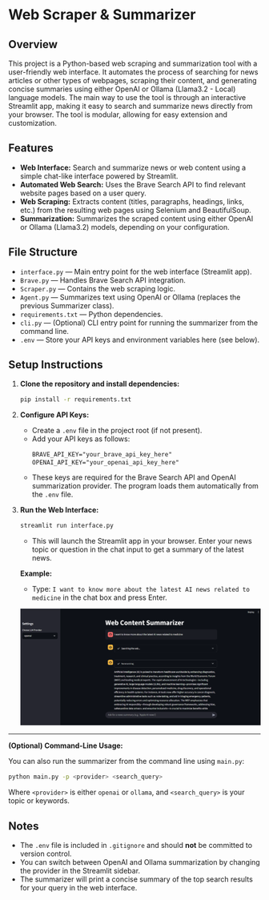 
# Web Scraper & Summarizer

## Overview


This project is a Python-based web scraping and summarization tool with a user-friendly web interface. It automates the process of searching for news articles or other types of webpages, scraping their content, and generating concise summaries using either OpenAI or Ollama (Llama3.2 - Local) language models. The main way to use the tool is through an interactive Streamlit app, making it easy to search and summarize news directly from your browser. The tool is modular, allowing for easy extension and customization.



## Features
- **Web Interface:** Search and summarize news or web content using a simple chat-like interface powered by Streamlit.
- **Automated Web Search:** Uses the Brave Search API to find relevant website pages based on a user query.
- **Web Scraping:** Extracts content (titles, paragraphs, headings, links, etc.) from the resulting web pages using Selenium and BeautifulSoup.
- **Summarization:** Summarizes the scraped content using either OpenAI or Ollama (Llama3.2) models, depending on your configuration.



## File Structure
- `interface.py` — Main entry point for the web interface (Streamlit app).
- `Brave.py` — Handles Brave Search API integration.
- `Scraper.py` — Contains the web scraping logic.
- `Agent.py` — Summarizes text using OpenAI or Ollama (replaces the previous Summarizer class).
- `requirements.txt` — Python dependencies.
- `cli.py` — (Optional) CLI entry point for running the summarizer from the command line.
- `.env` — Store your API keys and environment variables here (see below).


## Setup Instructions

1. **Clone the repository and install dependencies:**
   ```sh
   pip install -r requirements.txt
   ```

2. **Configure API Keys:**
   - Create a `.env` file in the project root (if not present).
   - Add your API keys as follows:
     ```env
     BRAVE_API_KEY="your_brave_api_key_here"
     OPENAI_API_KEY="your_openai_api_key_here"
     ```
   - These keys are required for the Brave Search API and OpenAI summarization provider. The program loads them automatically from the `.env` file.

3. **Run the Web Interface:**
   ```sh
   streamlit run interface.py
   ```
   - This will launch the Streamlit app in your browser. Enter your news topic or question in the chat input to get a summary of the latest news.

   **Example:**
   - Type: `I want to know more about the latest AI news related to medicine` in the chat box and press Enter.
   
   ![Example](resources/example.png)

---

**(Optional) Command-Line Usage:**

You can also run the summarizer from the command line using `main.py`:
```sh
python main.py -p <provider> <search_query>
```
Where `<provider>` is either `openai` or `ollama`, and `<search_query>` is your topic or keywords.

## Notes
- The `.env` file is included in `.gitignore` and should **not** be committed to version control.
- You can switch between OpenAI and Ollama summarization by changing the provider in the Streamlit sidebar.
- The summarizer will print a concise summary of the top search results for your query in the web interface. 
